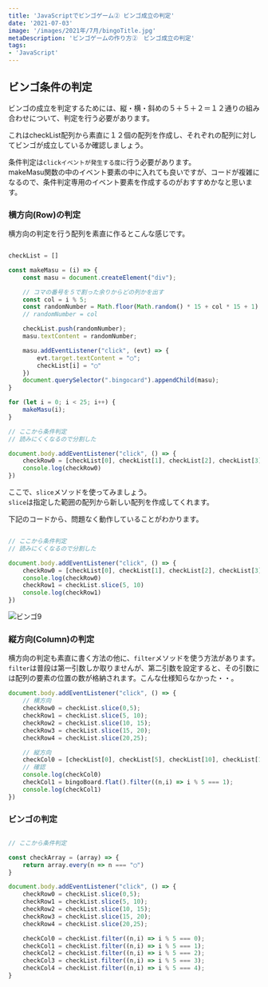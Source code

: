 ```yaml
---
title: 'JavaScriptでビンゴゲーム② ビンゴ成立の判定'
date: '2021-07-03'
image: '/images/2021年/7月/bingoTitle.jpg'
metaDescription: 'ビンゴゲームの作り方②　ビンゴ成立の判定'
tags:
- 'JavaScript'
---
```


## ビンゴ条件の判定

ビンゴの成立を判定するためには、縦・横・斜めの５＋５＋２＝１２通りの組み合わせについて、判定を行う必要があります。

これはcheckList配列から素直に１２個の配列を作成し、それぞれの配列に対してビンゴが成立しているか確認しましょう。

条件判定は<code>clickイベントが発生する度に</code>行う必要があります。<br/>
makeMasu関数の中のイベント要素の中に入れても良いですが、コードが複雑になるので、条件判定専用のイベント要素を作成するのがおすすめかなと思います。

### 横方向(Row)の判定

横方向の判定を行う配列を素直に作るとこんな感じです。

```javascript

checkList = []

const makeMasu = (i) => {
    const masu = document.createElement("div");

    // コマの番号を５で割った余りからどの列かを出す
    const col = i % 5;
    const randomNumber = Math.floor(Math.random() * 15 + col * 15 + 1);
    // randomNumber = col

    checkList.push(randomNumber);
    masu.textContent = randomNumber;

    masu.addEventListener("click", (evt) => {
        evt.target.textContent = "◯";
        checkList[i] = "◯"
    })
    document.querySelector(".bingocard").appendChild(masu);
}

for (let i = 0; i < 25; i++) {
    makeMasu(i);
}

// ここから条件判定
// 読みにくくなるので分割した

document.body.addEventListener("click", () => {
    checkRow0 = [checkList[0], checkList[1], checkList[2], checkList[3], checkList[4]]
    console.log(checkRow0)
})

```

ここで、<code>slice</code>メソッドを使ってみましょう。<br/>
<code>slice</code>は指定した範囲の配列から新しい配列を作成してくれます。<br/>

下記のコードから、問題なく動作していることがわかります。

```javascript

// ここから条件判定
// 読みにくくなるので分割した

document.body.addEventListener("click", () => {
    checkRow0 = [checkList[0], checkList[1], checkList[2], checkList[3], checkList[4]]
    console.log(checkRow0)
    checkRow1 = checkList.slice(5, 10)
    console.log(checkRow1)
})
```

![ビンゴ9](/images/2021年/7月/bingo9.png)


### 縦方向(Column)の判定

横方向の判定も素直に書く方法の他に、<code>filter</code>メソッドを使う方法があります。
<code>filter</code>は普段は第一引数しか取りませんが、第二引数を設定すると、その引数には配列の要素の位置の数が格納されます。こんな仕様知らなかった・・。


```javascript
document.body.addEventListener("click", () => {
    // 横方向
    checkRow0 = checkList.slice(0,5);
    checkRow1 = checkList.slice(5, 10);
    checkRow2 = checkList.slice(10, 15);
    checkRow3 = checkList.slice(15, 20);
    checkRow4 = checkList.slice(20,25);

    // 縦方向
    checkCol0 = [checkList[0], checkList[5], checkList[10], checkList[15], checkList[20]]
    // 確認
    console.log(checkCol0)
    checkCol1 = bingoBoard.flat().filter((n,i) => i % 5 === 1);
    console.log(checkCol1)
})

```

### ビンゴの判定

```javascript

// ここから条件判定

const checkArray = (array) => {
    return array.every(n => n === "◯")
}

document.body.addEventListener("click", () => {
    checkRow0 = checkList.slice(0,5);
    checkRow1 = checkList.slice(5, 10);
    checkRow2 = checkList.slice(10, 15);
    checkRow3 = checkList.slice(15, 20);
    checkRow4 = checkList.slice(20,25);

    checkCol0 = checkList.filter((n,i) => i % 5 === 0);
    checkCol1 = checkList.filter((n,i) => i % 5 === 1);
    checkCol2 = checkList.filter((n,i) => i % 5 === 2);
    checkCol3 = checkList.filter((n,i) => i % 5 === 3);
    checkCol4 = checkList.filter((n,i) => i % 5 === 4);
}

```